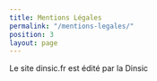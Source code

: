```yaml
---
title: Mentions Légales
permalink: "/mentions-legales/"
position: 3
layout: page
---
```


Le site dinsic.fr est édité par la Dinsic
